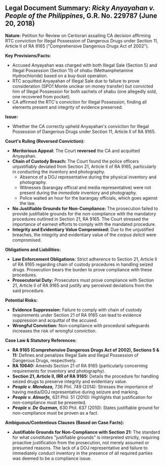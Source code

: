 ## Legal Document Summary: *Ricky Anyayahan v. People of the Philippines*, G.R. No. 229787 (June 20, 2018)

**Nature:** Petition for Review on Certiorari assailing CA decision affirming RTC conviction for Illegal Possession of Dangerous Drugs under Section 11, Article II of RA 9165 ("Comprehensive Dangerous Drugs Act of 2002").

**Key Provisions/Facts:**

*   Accused Anyayahan was charged with both Illegal Sale (Section 5) and Illegal Possession (Section 11) of *shabu* (Methamphetamine Hydrochloride) based on a buy-bust operation.
*   RTC acquitted Anyayahan of Illegal Sale due to failure to prove consideration (SPO1 Monte unclear on money transfer) but convicted him of Illegal Possession for both sachets of shabu (one allegedly sold, one recovered from pocket).
*   CA affirmed the RTC's conviction for Illegal Possession, finding all elements present and integrity of evidence preserved.

**Issue:**

*   Whether the CA correctly upheld Anyayahan's conviction for Illegal Possession of Dangerous Drugs under Section 11, Article II of RA 9165.

**Court's Ruling (Reversed Conviction):**

*   **Meritorious Appeal:** The Court **reversed** the CA and acquitted Anyayahan.
*   **Chain of Custody Breach:** The Court found the police officers unjustifiably deviated from Section 21, Article II of RA 9165, particularly in conducting the inventory and photography.
    *   Absence of a DOJ representative during the physical inventory and photography.
    *   Witnesses (barangay official and media representative) were not present during the *immediate* inventory and photography.
    *   Police waited an hour for the barangay officials, which goes against the law.
*   **No Justifiable Grounds for Non-Compliance:** The prosecution failed to provide justifiable grounds for the non-compliance with the mandatory procedures outlined in Section 21, RA 9165. The Court stressed the importance of earnest efforts to comply with the mandated procedure.
*   **Integrity and Evidentiary Value Compromised:** Due to the unjustified breaches, the integrity and evidentiary value of the *corpus delicti* were compromised.

**Obligations and Liabilities:**

*   **Law Enforcement Obligations:** Strict adherence to Section 21, Article II of RA 9165 regarding chain of custody procedures in handling seized drugs.  Prosecution bears the burden to prove compliance with these procedures.
*   **Prosecutorial Duty:** Prosecutors must prove compliance with Section 21, Article II of RA 9165 and justify any perceived deviations from the said procedure.

**Potential Risks:**

*   **Evidence Suppression:** Failure to comply with chain of custody requirements under Section 21 of RA 9165 can lead to evidence suppression and acquittal of the accused.
*   **Wrongful Conviction:** Non-compliance with procedural safeguards increases the risk of wrongful conviction.

**Case Law & Statutory References:**

*   **RA 9165 (Comprehensive Dangerous Drugs Act of 2002), Sections 5 & 11:** Defines and penalizes Illegal Sale and Illegal Possession of Dangerous Drugs, respectively.
*   **RA 10640:** Amends Section 21 of RA 9165 (particularly concerning requirements for inventory and photography).
*   **Section 21, Article II, IRR of RA 9165:** Details the procedure for handling seized drugs to preserve integrity and evidentiary value.
*   ***People v. Mendoza,*** 736 Phil. 749 (2014): Stresses the importance of having media/DOJ representative during seizure and marking.
*   ***People v. Almorfe,*** 631 Phil. 51 (2010): Highlights that justification for non-compliance must be presented.
*   ***People v. De Guzman,*** 630 Phil. 637 (2010): States justifiable ground for non-compliance must be proven as a fact.

**Ambiguous/Contentious Clauses (Based on Case Facts):**

*   **Justifiable Grounds for Non-Compliance with Section 21:** The standard for what constitutes "justifiable grounds" is interpreted strictly, requiring proactive justification from the prosecution, not merely assumed or presumed reasons. The lack of a DOJ representative and failure to immediately conduct inventory in the presence of all required parties was deemed to be a compliance issue.
